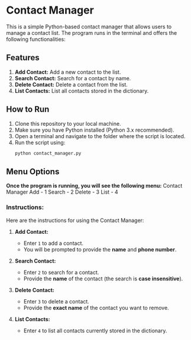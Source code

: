 # Contact Manager

This is a simple Python-based contact manager that allows users to manage a contact list. The program runs in the terminal and offers the following functionalities:

## Features
1. **Add Contact:** Add a new contact to the list.
2. **Search Contact:** Search for a contact by name.
3. **Delete Contact:** Delete a contact from the list.
4. **List Contacts:** List all contacts stored in the dictionary.

## How to Run
1. Clone this repository to your local machine.
2. Make sure you have Python installed (Python 3.x recommended).
3. Open a terminal and navigate to the folder where the script is located.
4. Run the script using:
   ```bash
   python contact_manager.py

## Menu Options
**Once the program is running, you will see the following menu:**
Contact Manager
Add       - 1
Search    - 2
Delete    - 3
List      - 4

### **Instructions:**

Here are the instructions for using the Contact Manager:

1. **Add Contact:**
   - Enter `1` to add a contact.
   - You will be prompted to provide the **name** and **phone number**.

2. **Search Contact:**
   - Enter `2` to search for a contact.
   - Provide the **name** of the contact (the search is **case insensitive**).

3. **Delete Contact:**
   - Enter `3` to delete a contact.
   - Provide the **exact name** of the contact you want to remove.

4. **List Contacts:**
   - Enter `4` to list all contacts currently stored in the dictionary.

